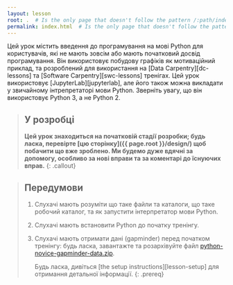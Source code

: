 ```yaml
---
layout: lesson
root: .  # Is the only page that doesn't follow the pattern /:path/index.html
permalink: index.html  # Is the only page that doesn't follow the pattern /:path/index.html
---
```


Цей урок містить введення до програмування на мові Python для користувачів, які не мають зовсім або мають початковий
досвід програмування. Він використовує побудову графіків як мотиваційний приклад, та розроблений для використання на
[Data Carpentry][dc-lessons] та [Software Carpentry][swc-lessons] тренігах. 
Цей урок використовує [JupyterLab][jupyterlab], але його також можна викладати у звичайному інтрепретаторі мови Python.
Зверніть увагу, що він використовує Python 3, а не Python 2.

> ## У розробці
>
> **Цей урок знаходиться на початковій стадії розробки;
> будь ласка, перевірте [цю сторінку]({{ page.root }}/design/)
> щоб побачити що вже зроблено.
> Ми будемо дуже вдячні за допомогу,
> особливо за нові вправи
> та за коментарі до їснуючих вправ.**
{: .callout}

> ## Передумови
>
> 1.  Слухачі мають розуміти що таке файли та каталоги,
>     що таке робочий каталог,
>     та як запустити інтерпретатор мови Python.
>
> 2. Слухачі мають встановити Python до початку тренінгу.
>
> 3. Слухачі мають отримати дані (gapminder) перед початком тренінгу:
>    будь ласка, завантажте та розархівуйте файл 
>    [python-novice-gapminder-data.zip]({{page.root}}/files/python-novice-gapminder-data.zip).
>
>    Будь ласка, дивіться [the setup instructions][lesson-setup]
>    для отримання детальної інформації. 
{: .prereq}

